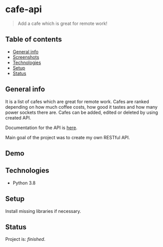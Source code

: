 # cafe-api
> Add a cafe which is great for remote work! 

## Table of contents
* [General info](#general-info)
* [Screenshots](#screenshots)
* [Technologies](#technologies)
* [Setup](#setup)
* [Status](#status)

## General info
It is a list of cafes which are great for remote work. Cafes are ranked depending on how much coffee costs, how good it tastes and how many power sockets there are.
Cafes can be added, edited or deleted by using created API.

Documentation for the API is <a href="https://documenter.getpostman.com/view/17258206/TzzHkYAv">here</a>.

Main goal of the project was to create my own RESTful API.

## Demo


## Technologies
* Python 3.8

## Setup
Install missing libraries if necessary.

## Status
Project is: _finished_.

